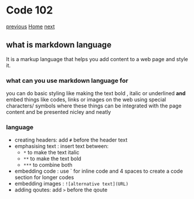 # Code 102

[previous](https://dinaalsaid.github.io/learning-journal/lab01b)
[Home](https://dinaalsaid.github.io/reading-notes/)
[next](https://dinaalsaid.github.io/learning-journal/reading02)

## what is markdown language

It is a markup language that helps you add content to a web page and style it.

### what can you use markdown language for

you can do basic styling like making the text bold , italic or underlined
**and** embed things like codes, links or images on the web using special characters/ symbols
where these things can be integrated with the page content and be presented nicley and neatly

### language

* creating headers: add `#` before the header text
* emphasising text : insert text between:
  * `*` to make the text italic
  * `**` to make the text bold
  * `***` to combine both
* embedding code : use ` for inline code and 4 spaces to create a code section for longer codes
* embedding images : `![alternative text](URL)`
* adding qoutes: add `>` before the qoute
